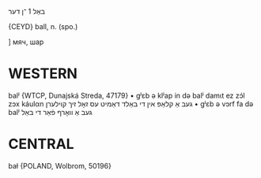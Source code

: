 באַל 1
־ן
דער

{CEYD}
ball, n. (spo.)

]
мяч, шар

WESTERN
========

balʲ {WTCP, Dunajská Streda, 47179}
	•	gʲɛb ə klʲap in də balʲ damɩt ez zɔ́l zɔx káulαn געב אַ קלאַפּ אין די באַלד דאַמיט עס זאָל זיך קוילערן
	•	gʲɛb ə vɔrf fa də balʲ געב אַ וואָרף פֿאַר די באַל

CENTRAL
========

baɫ {POLAND, Wolbrom, 50196}